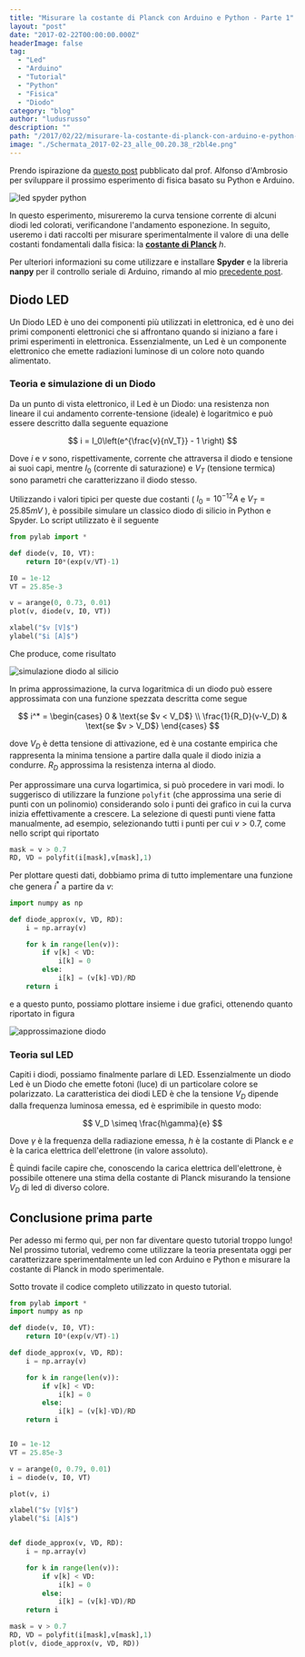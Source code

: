```yaml
---
title: "Misurare la costante di Planck con Arduino e Python - Parte 1"
layout: "post"
date: "2017-02-22T00:00:00.000Z"
headerImage: false
tag: 
  - "Led"
  - "Arduino"
  - "Tutorial"
  - "Python"
  - "Fisica"
  - "Diodo"
category: "blog"
author: "ludusrusso"
description: ""
path: "/2017/02/22/misurare-la-costante-di-planck-con-arduino-e-python-parte-1/"
image: "./Schermata_2017-02-23_alle_00.20.38_r2bl4e.png"
---
```


Prendo ispirazione da [questo post](http://www.lafucinadellescienze.it/wordpress/archives/3878) pubblicato dal prof. Alfonso d'Ambrosio per sviluppare il prossimo esperimento di fisica basato su Python e Arduino.

![led spyder python](./Schermata_2017-02-23_alle_00.20.38_r2bl4e.png)

In questo esperimento, misureremo la curva tensione corrente di alcuni diodi led colorati, verificandone l'andamento esponezione. In seguito, useremo i dati raccolti per misurare sperimentalmente il valore di una delle costanti fondamentali dalla fisica: la [**costante di Planck**](https://it.wikipedia.org/wiki/Costante_di_Planck) $h$.

Per ulteriori informazioni su come utilizzare e installare **Spyder** e la libreria **nanpy** per il controllo seriale di Arduino, rimando al mio [precedente post](http://www.ludusrusso.cc/posts/2017-02-19-python-arduino-nanpy).

## Diodo LED

Un Diodo LED è uno dei componenti più utilizzati in elettronica, ed è uno dei primi componenti elettronici che si affrontano quando si iniziano a fare i primi esperimenti in elettronica. Essenzialmente, un Led è un componente elettronico che emette radiazioni luminose di un colore noto quando alimentato.

### Teoria e simulazione di un Diodo

Da un punto di vista elettronico, il Led è un Diodo: una resistenza non lineare il cui andamento corrente-tensione (ideale) è logaritmico e può essere descritto dalla seguente equazione

$$
i = I_0\left(e^{\frac{v}{nV_T}} - 1 \right)
$$

Dove $i$ e $v$ sono, rispettivamente, corrente che attraversa il diodo e tensione ai suoi capi, mentre $I_0$ (corrente di saturazione) e $V_T$ (tensione termica) sono parametri che caratterizzano il diodo stesso.

Utilizzando i valori tipici per queste due costanti ( $I_0 = 10^{-12}A$ e $V_T = 25.85mV$ ), è possibile simulare un classico diodo di silicio in Python e Spyder. Lo script utilizzato è il seguente

```python
from pylab import *

def diode(v, I0, VT):
    return I0*(exp(v/VT)-1)

I0 = 1e-12
VT = 25.85e-3

v = arange(0, 0.73, 0.01)
plot(v, diode(v, I0, VT))

xlabel("$v [V]$")
ylabel("$i [A]$")
```

Che produce, come risultato

![simulazione diodo al silicio](./diode_sim_roujei.png)

In prima approssimazione, la curva logaritmica di un diodo può essere approssimata con una funzione spezzata descritta come segue

$$
i^* =
\begin{cases}
	0 & \text{se $v < V_D$} \\
	\frac{1}{R_D}(v-V_D) & \text{se $v > V_D$}
\end{cases}
$$

dove $V_D$ è detta tensione di attivazione, ed è una costante empirica che rappresenta la minima tensione a partire dalla quale il diodo inizia a condurre. $R_D$ approssima la resistenza interna al diodo.

Per approssimare una curva logartimica, si può procedere in vari modi. Io suggerisco di utilizzare la funzione `polyfit` (che approssima una serie di punti con un polinomio) considerando solo i punti dei grafico in cui la curva inizia effettivamente a crescere. La selezione di questi punti viene fatta manualmente, ad esempio, selezionando tutti i punti per cui $v>0.7$, come nello script qui riportato

```python
mask = v > 0.7
RD, VD = polyfit(i[mask],v[mask],1)
```

Per plottare questi dati, dobbiamo prima di tutto implementare una funzione che genera $i^*$ a partire da $v$:

```python
import numpy as np

def diode_approx(v, VD, RD):
    i = np.array(v)

    for k in range(len(v)):
        if v[k] < VD:
            i[k] = 0
        else:
            i[k] = (v[k]-VD)/RD
    return i
```

e a questo punto, possiamo plottare insieme i due grafici, ottenendo quanto riportato in figura

![approssimazione diodo](./diode_sim_approx_nwyysq.png)

### Teoria sul LED

Capiti i diodi, possiamo finalmente parlare di LED. Essenzialmente un diodo Led è un Diodo che emette fotoni (luce) di un particolare colore se polarizzato. La caratteristica dei diodi LED è che la tensione $V_D$ dipende dalla frequenza luminosa emessa, ed è esprimibile in questo modo:

$$
V_D \simeq \frac{h\gamma}{e}
$$

Dove $\gamma$ è la frequenza della radiazione emessa, $h$ è la costante di Planck e $e$ è la carica elettrica dell'elettrone (in valore assoluto).

È quindi facile capire che, conoscendo la carica elettrica dell'elettrone, è possibile ottenere una stima della costante di Planck misurando la tensione $V_D$ di led di diverso colore.

## Conclusione prima parte

Per adesso mi fermo qui, per non far diventare questo tutorial troppo lungo! Nel prossimo tutorial, vedremo come utilizzare la teoria presentata oggi per caratterizzare sperimentalmente un led con Arduino e Python e misurare la costante di Planck in modo sperimentale.

Sotto trovate il codice completo utilizzato in questo tutorial.

```python
from pylab import *
import numpy as np

def diode(v, I0, VT):
    return I0*(exp(v/VT)-1)

def diode_approx(v, VD, RD):
    i = np.array(v)

    for k in range(len(v)):
        if v[k] < VD:
            i[k] = 0
        else:
            i[k] = (v[k]-VD)/RD
    return i


I0 = 1e-12
VT = 25.85e-3

v = arange(0, 0.79, 0.01)
i = diode(v, I0, VT)

plot(v, i)

xlabel("$v [V]$")
ylabel("$i [A]$")


def diode_approx(v, VD, RD):
    i = np.array(v)

    for k in range(len(v)):
        if v[k] < VD:
            i[k] = 0
        else:
            i[k] = (v[k]-VD)/RD
    return i

mask = v > 0.7
RD, VD = polyfit(i[mask],v[mask],1)
plot(v, diode_approx(v, VD, RD))
```
